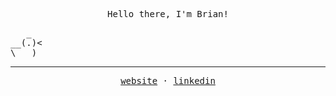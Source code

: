 <p align="center">
  <samp><br>
  Hello there, I'm Brian!
  </samp>
  <pre>   _
__(.)<
\___)</pre>
</p>
<hr/>
<p align="center">
  <samp>
   <a href="https://www.brian-xu.com">website</a>
   ·
   <a href="https://www.linkedin.com/in/brian-s-xu/">linkedin</a>
  </samp>
</p>
